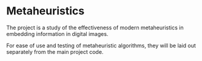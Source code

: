 # Metaheuristics
The project is a study of the effectiveness of modern metaheuristics in embedding information in digital images.

For ease of use and testing of metaheuristic algorithms, they will be laid out separately from the main project code.
